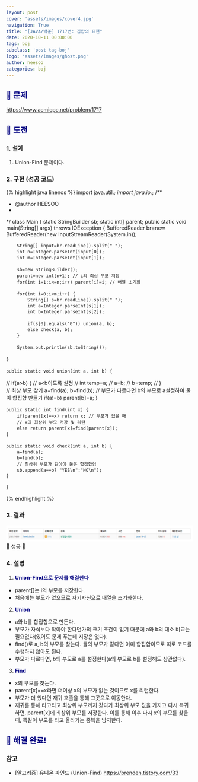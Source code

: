 ```yaml
---
layout: post
cover: 'assets/images/cover4.jpg'
navigation: True
title: "[JAVA/백준] 1717번: 집합의 표현"
date: 2020-10-11 00:00:00
tags: boj
subclass: 'post tag-boj'
logo: 'assets/images/ghost.png'
author: heesoo
categories: boj
---
```

## <span style="color:navy">👀 문제</span>
<https://www.acmicpc.net/problem/1717>

## <span style="color:navy">👊 도전</span>

### 1. 설계
1. Union-Find 문제이다.

### 2. 구현 (성공 코드)
{% highlight java linenos %}
import java.util.*;
import java.io.*;
/**
 * @author HEESOO
 *
 */
class Main {
	static StringBuilder sb;
	static int[] parent;
	public static void main(String[] args) throws IOException {
		BufferedReader br=new BufferedReader(new InputStreamReader(System.in));
		
		String[] input=br.readLine().split(" ");
		int n=Integer.parseInt(input[0]);
		int m=Integer.parseInt(input[1]);		

		sb=new StringBuilder();
		parent=new int[n+1]; // i의 최상 부모 저장
		for(int i=1;i<=n;i++) parent[i]=i; // 배열 초기화
		
		for(int i=0;i<m;i++) {
			String[] s=br.readLine().split(" ");
			int a=Integer.parseInt(s[1]);
			int b=Integer.parseInt(s[2]);
			
			if(s[0].equals("0")) union(a, b);
			else check(a, b);
		}
		
		System.out.println(sb.toString());
		
	}
	
	public static void union(int a, int b) {
//		if(a>b) { // a<b이도록 설정
//			int temp=a;
//			a=b;
//			b=temp;
//		}		
		// 최상 부모 찾기
		a=find(a);
		b=find(b);
		// 부모가 다르다면 b의 부모로 a설정하여 둘이 합집합 만들기
		if(a!=b) parent[b]=a;
	}
	
	public static int find(int x) {
		if(parent[x]==x) return x; // 부모가 없을 때
		// x의 최상위 부모 저장 및 리턴
		else return parent[x]=find(parent[x]);
	}
	
	public static void check(int a, int b) {
		a=find(a);
		b=find(b);
		// 최상위 부모가 같아야 둘은 합집합임
		sb.append(a==b? "YES\n":"NO\n");
	}
}

{% endhighlight %}

### 3. 결과
![실행결과](./assets/images/201011_1.PNG)
🤟 성공 🤟  

### 4. 설명
1. **<span style="color:navy">Union-Find으로 문제를 해결한다</span>**  
- parent[]는 i의 부모를 저장한다.
- 처음에는 부모가 없으므로 자기자신으로 배열을 초기화한다.

2. **<span style="color:navy">Union</span>** 
- a와 b를 합집합으로 만든다.
- 부모가 자식보다 작아야 한다던가의 크기 조건이 없기 때문에 a와 b의 대소 비교는 필요없다(있어도 문제 푸는데 지장은 없다).
- find()로 a, b의 부모를 찾는다. 둘의 부모가 같다면 이미 합집합이므로 따로 코드를 수행하지 않아도 된다.
- 부모가 다르다면, b의 부모로 a를 설정한다(a의 부모로 b를 설정해도 상관없다).

3. **<span style="color:navy">Find</span>** 
- x의 부모를 찾는다.
- parent[x]==x라면 더이상 x의 부모가 없는 것이므로 x를 리턴한다.
- 부모가 더 있다면 재귀 호출을 통해 그곳으로 이동한다. 
- 재귀를 통해 타고타고 최상위 부모까지 갔다가 최상위 부모 값을 가지고 다시 복귀하면, parent[x]에 최상위 부모를 저장한다. 이를 통해 이후 다시 x의 부모를 찾을 때, 똑같이 부모를 타고 올라가는 중복을 방지한다.

## <span style="color:navy">👏 해결 완료!</span>

### 참고
- [알고리즘] 유니온 파인드 (Union-Find) <https://brenden.tistory.com/33>
